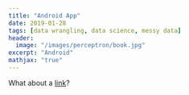 ```yaml
---
title: "Android App"
date: 2019-01-28
tags: [data wrangling, data science, messy data]
header:
  image: "/images/perceptron/book.jpg"
excerpt: "Android"
mathjax: "true"
---
```




What about a [link](https://github.com/bhrt-sharma/Android_Addition_app)?



